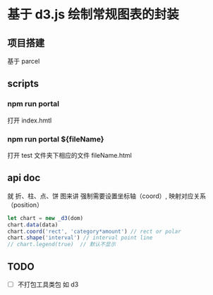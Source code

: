 # 基于 d3.js 绘制常规图表的封装

## 项目搭建

基于 parcel

## scripts

### npm run portal  

打开 index.hmtl

### npm run portal ${fileName}  

打开 test 文件夹下相应的文件 fileName.html

## api doc

就 折、柱、点、饼 图来讲 强制需要设置坐标轴（coord）, 映射对应关系（position）

```javascript
let chart = new _d3(dom)
chart.data(data)
chart.coord('rect', 'category*amount') // rect or polar
chart.shape('interval') // interval point line
// chart.legend(true)  // 默认不显示
```

## TODO

- [ ]  不打包工具类包 如 d3
